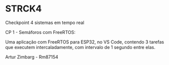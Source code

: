 # STRCK4
Checkpoint 4 sistemas em tempo real 



CP 1 - Semáforos com FreeRTOS:

Uma aplicação com FreeRTOS para ESP32, no VS
Code, contendo 3 tarefas que executem intercaladamente,
com intervalo de 1 segundo entre elas.



Artur Zimbarg - Rm87154
